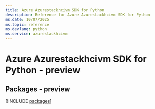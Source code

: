 ```yaml
---
title: Azure Azurestackhcivm SDK for Python
description: Reference for Azure Azurestackhcivm SDK for Python
ms.date: 10/07/2025
ms.topic: reference
ms.devlang: python
ms.service: azurestackhcivm
---
```

# Azure Azurestackhcivm SDK for Python - preview
## Packages - preview
[!INCLUDE [packages](azurestackhcivm-index.md)]